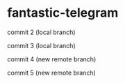 # fantastic-telegram

commit 2 (local branch)

commit 3 (local branch)

commit 4 (new remote branch)

commit 5 (new remote branch)
